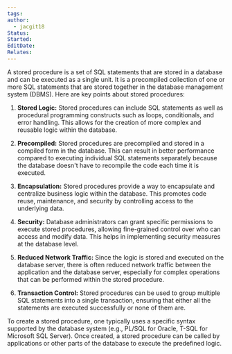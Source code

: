 ```yaml
---
tags: 
author:
  - jacgit18
Status: 
Started: 
EditDate: 
Relates:
---
```

A stored procedure is a set of SQL statements that are stored in a database and can be executed as a single unit. It is a precompiled collection of one or more SQL statements that are stored together in the database management system (DBMS). Here are key points about stored procedures:

1. **Stored Logic:** Stored procedures can include SQL statements as well as procedural programming constructs such as loops, conditionals, and error handling. This allows for the creation of more complex and reusable logic within the database.

2. **Precompiled:** Stored procedures are precompiled and stored in a compiled form in the database. This can result in better performance compared to executing individual SQL statements separately because the database doesn't have to recompile the code each time it is executed.

3. **Encapsulation:** Stored procedures provide a way to encapsulate and centralize business logic within the database. This promotes code reuse, maintenance, and security by controlling access to the underlying data.

4. **Security:** Database administrators can grant specific permissions to execute stored procedures, allowing fine-grained control over who can access and modify data. This helps in implementing security measures at the database level.

5. **Reduced Network Traffic:** Since the logic is stored and executed on the database server, there is often reduced network traffic between the application and the database server, especially for complex operations that can be performed within the stored procedure.

6. **Transaction Control:** Stored procedures can be used to group multiple SQL statements into a single transaction, ensuring that either all the statements are executed successfully or none of them are.

To create a stored procedure, one typically uses a specific syntax supported by the database system (e.g., PL/SQL for Oracle, T-SQL for Microsoft SQL Server). Once created, a stored procedure can be called by applications or other parts of the database to execute the predefined logic.